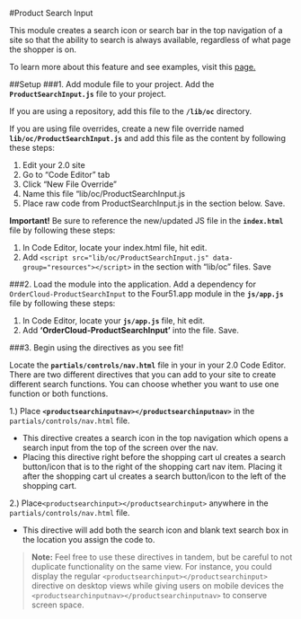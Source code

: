 #Product Search Input

This module creates a search icon or search bar in the top navigation of a site so that the ability to search is always available, regardless of what page the shopper is on. 

To learn more about this feature and see examples, visit this [page.](https://volition.four51ordercloud.com/store/product/ProductSearchInput)

##Setup
###1. Add module file to your project. 
Add the **`ProductSearchInput.js`** file to your project.

If you are using a repository, add this file to the **`/lib/oc`** directory.

If you are using file overrides, create a new file override named **`lib/oc/ProductSearchInput.js`** and add this file as the content by following these steps:

 1. Edit your 2.0 site
 2. Go to “Code Editor” tab
 3. Click “New File Override”
 4. Name this file “lib/oc/ProductSearchInput.js
 5. Place raw code from ProductSearchInput.js  in the section below. Save.

**Important!** Be sure to reference the new/updated JS file in the **`index.html`**  file by following these steps:

 1. In Code Editor, locate your index.html file, hit edit. 
 2. Add `<script src="lib/oc/ProductSearchInput.js" data-group="resources"></script>` in the section with “lib/oc” files. Save


###2. Load the module into the application.
Add a dependency for `OrderCloud-ProductSearchInput` to the Four51.app module in the **`js/app.js`** file by following these steps:

 1. In Code Editor, locate your **`js/app.js`** file, hit edit. 
 2. Add **‘OrderCloud-ProductSearchInput’** into the file. Save.


###3. Begin using the directives as you see fit!

Locate the **`partials/controls/nav.html`** file in your in your 2.0 Code Editor.  There are two different directives that you can add to your site to create different search functions. You can choose whether you want to use one function or both functions. 

 1.) Place **`<productsearchinputnav></productsearchinputnav>`** in the `partials/controls/nav.html` file.

 - This directive creates a search icon in the top navigation which opens a search input from the top of the screen over the nav.
 - Placing this directive right before the shopping cart ul creates a search button/icon that is to the right of the shopping cart nav item.  Placing it after the shopping cart ul creates a search button/icon to the left of the shopping cart.

2.) Place`<productsearchinput></productsearchinput>`  anywhere in the `partials/controls/nav.html` file.

 - This directive will add both the search icon and blank text search box in the location you assign the code to.


>**Note:** Feel free to use these directives in tandem, but be careful to not duplicate functionality on the same view.  For instance, you could display the regular `<productsearchinput></productsearchinput>` 
directive on desktop views while giving users on mobile devices the `<productsearchinputnav></productsearchinputnav>` to conserve screen space.
